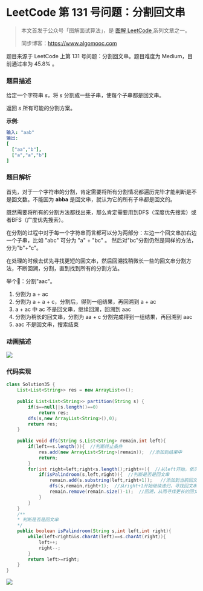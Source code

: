 # LeetCode 第 131 号问题：分割回文串

> 本文首发于公众号「图解面试算法」，是 [图解 LeetCode ](<https://github.com/MisterBooo/LeetCodeAnimation>) 系列文章之一。
>
> 同步博客：https://www.algomooc.com

题目来源于 LeetCode 上第 131 号问题：分割回文串。题目难度为 Medium，目前通过率为 45.8% 。

### 题目描述

给定一个字符串 *s*，将 *s* 分割成一些子串，使每个子串都是回文串。

返回 *s* 所有可能的分割方案。

**示例:**

```yaml
输入: "aab"
输出:
[
  ["aa","b"],
  ["a","a","b"]
]
```

### 

### 题目解析

首先，对于一个字符串的分割，肯定需要将所有分割情况都遍历完毕才能判断是不是回文数。不能因为 **abba** 是回文串，就认为它的所有子串都是回文的。

既然需要将所有的分割方法都找出来，那么肯定需要用到DFS（深度优先搜索）或者BFS（广度优先搜索）。

在分割的过程中对于每一个字符串而言都可以分为两部分：左边一个回文串加右边一个子串，比如 "abc" 可分为 "a" + "bc" 。 然后对"bc"分割仍然是同样的方法，分为"b"+"c"。

在处理的时候去优先寻找更短的回文串，然后回溯找稍微长一些的回文串分割方法，不断回溯，分割，直到找到所有的分割方法。

举个🌰：分割"aac"。

1. 分割为 a + ac
2. 分割为 a + a + c，分割后，得到一组结果，再回溯到  a + ac
3. a + ac 中 ac 不是回文串，继续回溯，回溯到 aac
4. 分割为稍长的回文串，分割为 aa + c 分割完成得到一组结果，再回溯到 aac
5. aac 不是回文串，搜索结束



### 动画描述

![](../Animation/Animation.gif)

### 代码实现

```java
class Solution35 {
    List<List<String>> res = new ArrayList<>();
    
    public List<List<String>> partition(String s) {
        if(s==null||s.length()==0)
            return res;
        dfs(s,new ArrayList<String>(),0);
        return res;
    }
    
    public void dfs(String s,List<String> remain,int left){
        if(left==s.length()){  //判断终止条件
            res.add(new ArrayList<String>(remain));  //添加到结果中
            return;
        }
        for(int right=left;right<s.length();right++){  //从left开始，依次判断left->right是不是回文串
            if(isPalindroom(s,left,right)){  //判断是否是回文串
                remain.add(s.substring(left,right+1));   //添加到当前回文串到list中
                dfs(s,remain,right+1);  //从right+1开始继续递归，寻找回文串
                remain.remove(remain.size()-1);  //回溯，从而寻找更长的回文串
            }
        }
    }
    /**
    * 判断是否是回文串
    */
    public boolean isPalindroom(String s,int left,int right){
        while(left<right&&s.charAt(left)==s.charAt(right)){
            left++;
            right--;
        }
        return left>=right;
    }
}
```

![](../../Pictures/qrcode.jpg)